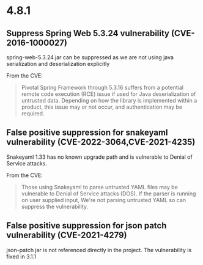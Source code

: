 # 4.8.1

## Suppress Spring Web 5.3.24 vulnerability (CVE-2016-1000027)
spring-web-5.3.24.jar
can be suppressed as we are not using java serialization and deserialization explicitly

From the CVE:
> Pivotal Spring Framework through 5.3.16 suffers from a potential remote code execution (RCE) issue if used for Java deserialization of untrusted data. Depending on how the library is implemented within a product, this issue may or not occur, and authentication may be required.

## False positive suppression for snakeyaml vulnerability (CVE-2022-3064,CVE-2021-4235)

Snakeyaml 1.33 has no known upgrade path and is vulnerable to Denial of Service attacks. 

From the CVE:
> Those using Snakeyaml to parse untrusted YAML files may be vulnerable to Denial of Service attacks (DOS). If the parser is running on user supplied input,
We're not parsing untrusted YAML so can suppress the vulnerability.

## False positive suppression for json patch vulnerability (CVE-2021-4279)
json-patch jar is not referenced directly in the project. The vulnerability is fixed in 3.1.1